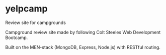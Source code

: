 # yelpcamp
Review site for campgrounds

Campground review site made by following Colt Steeles Web Development Bootcamp.

Built on the MEN-stack (MongoDB, Express, Node.js) with RESTful routing.
